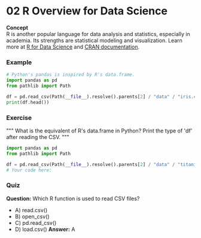 # 02 R Overview for Data Science

**Concept**  
R is another popular language for data analysis and statistics, especially in academia. Its strengths are statistical modeling and visualization. Learn more at [R for Data Science](https://r4ds.had.co.nz/) and [CRAN documentation](https://cran.r-project.org/manuals.html).

### Example
```python
# Python's pandas is inspired by R's data.frame.
import pandas as pd
from pathlib import Path

df = pd.read_csv(Path(__file__).resolve().parents[2] / "data" / "iris.csv")
print(df.head())
```

### Exercise
"""
What is the equivalent of R's data.frame in Python? Print the type of 'df' after reading the CSV.
"""
```python
import pandas as pd
from pathlib import Path

df = pd.read_csv(Path(__file__).resolve().parents[2] / "data" / "titanic.csv")
# Your code here:
```

### Quiz
**Question:** Which R function is used to read CSV files?
- A) read.csv()
- B) open_csv()
- C) pd.read_csv()
- D) load.csv()
**Answer:** A